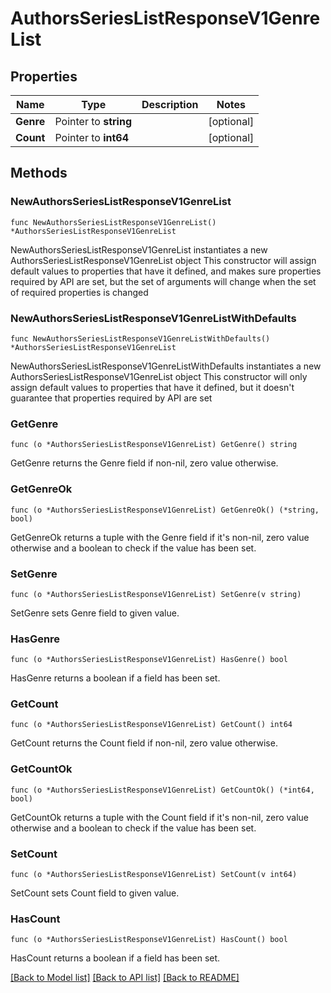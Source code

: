 # AuthorsSeriesListResponseV1GenreList

## Properties

Name | Type | Description | Notes
------------ | ------------- | ------------- | -------------
**Genre** | Pointer to **string** |  | [optional] 
**Count** | Pointer to **int64** |  | [optional] 

## Methods

### NewAuthorsSeriesListResponseV1GenreList

`func NewAuthorsSeriesListResponseV1GenreList() *AuthorsSeriesListResponseV1GenreList`

NewAuthorsSeriesListResponseV1GenreList instantiates a new AuthorsSeriesListResponseV1GenreList object
This constructor will assign default values to properties that have it defined,
and makes sure properties required by API are set, but the set of arguments
will change when the set of required properties is changed

### NewAuthorsSeriesListResponseV1GenreListWithDefaults

`func NewAuthorsSeriesListResponseV1GenreListWithDefaults() *AuthorsSeriesListResponseV1GenreList`

NewAuthorsSeriesListResponseV1GenreListWithDefaults instantiates a new AuthorsSeriesListResponseV1GenreList object
This constructor will only assign default values to properties that have it defined,
but it doesn't guarantee that properties required by API are set

### GetGenre

`func (o *AuthorsSeriesListResponseV1GenreList) GetGenre() string`

GetGenre returns the Genre field if non-nil, zero value otherwise.

### GetGenreOk

`func (o *AuthorsSeriesListResponseV1GenreList) GetGenreOk() (*string, bool)`

GetGenreOk returns a tuple with the Genre field if it's non-nil, zero value otherwise
and a boolean to check if the value has been set.

### SetGenre

`func (o *AuthorsSeriesListResponseV1GenreList) SetGenre(v string)`

SetGenre sets Genre field to given value.

### HasGenre

`func (o *AuthorsSeriesListResponseV1GenreList) HasGenre() bool`

HasGenre returns a boolean if a field has been set.

### GetCount

`func (o *AuthorsSeriesListResponseV1GenreList) GetCount() int64`

GetCount returns the Count field if non-nil, zero value otherwise.

### GetCountOk

`func (o *AuthorsSeriesListResponseV1GenreList) GetCountOk() (*int64, bool)`

GetCountOk returns a tuple with the Count field if it's non-nil, zero value otherwise
and a boolean to check if the value has been set.

### SetCount

`func (o *AuthorsSeriesListResponseV1GenreList) SetCount(v int64)`

SetCount sets Count field to given value.

### HasCount

`func (o *AuthorsSeriesListResponseV1GenreList) HasCount() bool`

HasCount returns a boolean if a field has been set.


[[Back to Model list]](../README.md#documentation-for-models) [[Back to API list]](../README.md#documentation-for-api-endpoints) [[Back to README]](../README.md)



